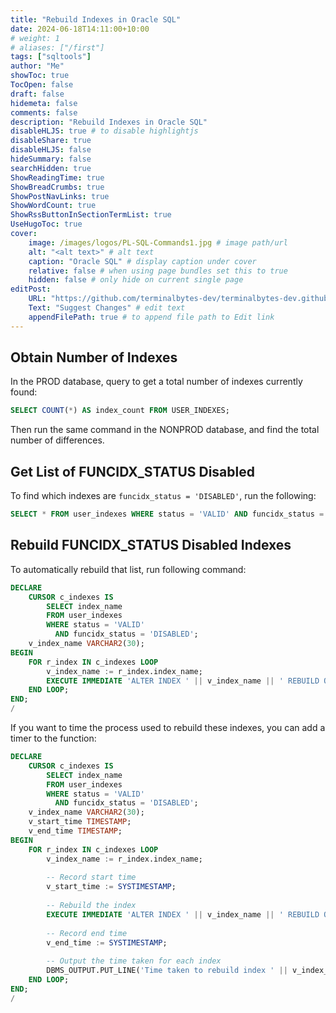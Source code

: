 ```yaml
---
title: "Rebuild Indexes in Oracle SQL"
date: 2024-06-18T14:11:00+10:00
# weight: 1
# aliases: ["/first"]
tags: ["sqltools"]
author: "Me"
showToc: true
TocOpen: false
draft: false
hidemeta: false
comments: false
description: "Rebuild Indexes in Oracle SQL"
disableHLJS: true # to disable highlightjs
disableShare: true
disableHLJS: false
hideSummary: false
searchHidden: true
ShowReadingTime: true
ShowBreadCrumbs: true
ShowPostNavLinks: true
ShowWordCount: true
ShowRssButtonInSectionTermList: true
UseHugoToc: true
cover:
    image: /images/logos/PL-SQL-Commands1.jpg # image path/url
    alt: "<alt text>" # alt text
    caption: "Oracle SQL" # display caption under cover
    relative: false # when using page bundles set this to true
    hidden: false # only hide on current single page
editPost:
    URL: "https://github.com/terminalbytes-dev/terminalbytes-dev.github.io/tree/main/content"
    Text: "Suggest Changes" # edit text
    appendFilePath: true # to append file path to Edit link
---
```


## Obtain Number of Indexes

In the PROD database, query to get a total number of indexes currently found:

```sql
SELECT COUNT(*) AS index_count FROM USER_INDEXES;
```

Then run the same command in the NONPROD database, and find the total number of differences.

## Get List of FUNCIDX_STATUS Disabled

To find which indexes are `funcidx_status = 'DISABLED'`, run the following:

```sql
SELECT * FROM user_indexes WHERE status = 'VALID' AND funcidx_status = 'DISABLED';
```

## Rebuild FUNCIDX_STATUS Disabled Indexes

To automatically rebuild that list, run following command:

```sql
DECLARE
    CURSOR c_indexes IS
        SELECT index_name
        FROM user_indexes
        WHERE status = 'VALID'
          AND funcidx_status = 'DISABLED';
    v_index_name VARCHAR2(30);
BEGIN
    FOR r_index IN c_indexes LOOP
        v_index_name := r_index.index_name;
        EXECUTE IMMEDIATE 'ALTER INDEX ' || v_index_name || ' REBUILD ONLINE';
    END LOOP;
END;
/
```

If you want to time the process used to rebuild these indexes, you can add a timer to the function:

```sql
DECLARE
    CURSOR c_indexes IS
        SELECT index_name
        FROM user_indexes
        WHERE status = 'VALID'
          AND funcidx_status = 'DISABLED';
    v_index_name VARCHAR2(30);
    v_start_time TIMESTAMP;
    v_end_time TIMESTAMP;
BEGIN
    FOR r_index IN c_indexes LOOP
        v_index_name := r_index.index_name;
        
        -- Record start time
        v_start_time := SYSTIMESTAMP;
        
        -- Rebuild the index
        EXECUTE IMMEDIATE 'ALTER INDEX ' || v_index_name || ' REBUILD ONLINE';
        
        -- Record end time
        v_end_time := SYSTIMESTAMP;
        
        -- Output the time taken for each index
        DBMS_OUTPUT.PUT_LINE('Time taken to rebuild index ' || v_index_name || ': ' || (v_end_time - v_start_time));
    END LOOP;
END;
/
```

